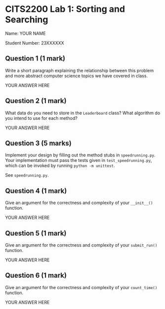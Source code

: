# CITS2200 Lab 1: Sorting and Searching

Name: YOUR NAME

Student Number: 23XXXXXX


## Question 1 (1 mark)
Write a short paragraph explaining the relationship between this problem and more abstract computer science topics we have covered in class.

YOUR ANSWER HERE


## Question 2 (1 mark)
What data do you need to store in the `Leaderboard` class?
What algorithm do you intend to use for each method?

YOUR ANSWER HERE


## Question 3 (5 marks)
Implement your design by filling out the method stubs in `speedrunning.py`.
Your implementation must pass the tests given in `test_speedrunning.py`, which can be invoked by running `python -m unittest`.

See `speedrunning.py`.


## Question 4 (1 mark)
Give an argument for the correctness and complexity of your `__init__()` function.

YOUR ANSWER HERE


## Question 5 (1 mark)
Give an argument for the correctness and complexity of your `submit_run()` function.

YOUR ANSWER HERE


## Question 6 (1 mark)
Give an argument for the correctness and complexity of your `count_time()` function.

YOUR ANSWER HERE

